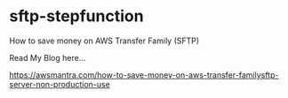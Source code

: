 # sftp-stepfunction
How to save money on AWS Transfer Family (SFTP)

Read My Blog here...

https://awsmantra.com/how-to-save-money-on-aws-transfer-familysftp-server-non-production-use
